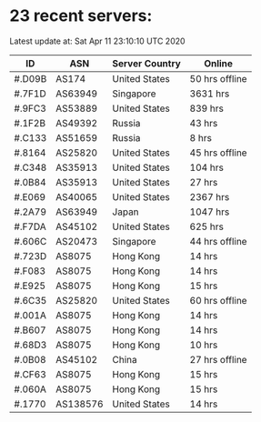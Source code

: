 # 23 recent servers:

Latest update at: Sat Apr 11 23:10:10 UTC 2020

| ID | ASN | Server Country | Online |
| -- | --- | -------------- | ------ |
| #.D09B | AS174 | United States | 50 hrs offline |
| #.7F1D | AS63949 | Singapore | 3631 hrs |
| #.9FC3 | AS53889 | United States | 839 hrs |
| #.1F2B | AS49392 | Russia | 43 hrs |
| #.C133 | AS51659 | Russia | 8 hrs |
| #.8164 | AS25820 | United States | 45 hrs offline |
| #.C348 | AS35913 | United States | 104 hrs |
| #.0B84 | AS35913 | United States | 27 hrs |
| #.E069 | AS40065 | United States | 2367 hrs |
| #.2A79 | AS63949 | Japan | 1047 hrs |
| #.F7DA | AS45102 | United States | 625 hrs |
| #.606C | AS20473 | Singapore | 44 hrs offline |
| #.723D | AS8075 | Hong Kong | 14 hrs |
| #.F083 | AS8075 | Hong Kong | 14 hrs |
| #.E925 | AS8075 | Hong Kong | 15 hrs |
| #.6C35 | AS25820 | United States | 60 hrs offline |
| #.001A | AS8075 | Hong Kong | 14 hrs |
| #.B607 | AS8075 | Hong Kong | 14 hrs |
| #.68D3 | AS8075 | Hong Kong | 10 hrs |
| #.0B08 | AS45102 | China | 27 hrs offline |
| #.CF63 | AS8075 | Hong Kong | 15 hrs |
| #.060A | AS8075 | Hong Kong | 15 hrs |
| #.1770 | AS138576 | United States | 14 hrs |

